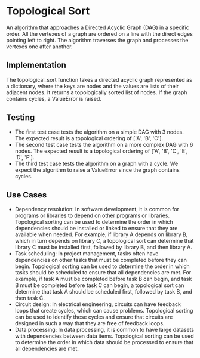 # Topological Sort

An algorithm that approaches a Directed Acyclic Graph (DAG) in a specific order. All the vertexes of a graph are ordered on a line with the direct edges pointing left to right. The algorithm traverses the graph and processes the vertexes one after another.

## Implementation

The topological_sort function takes a directed acyclic graph represented as a dictionary, where the keys are nodes and the values are lists of their adjacent nodes. It returns a topologically sorted list of nodes. If the graph contains cycles, a ValueError is raised.

## Testing
* The first test case tests the algorithm on a simple DAG with 3 nodes. The expected result is a topological ordering of ['A', 'B', 'C'].
* The second test case tests the algorithm on a more complex DAG with 6 nodes. The expected result is a topological ordering of ['A', 'B', 'C', 'E', 'D', 'F'].
* The third test case tests the algorithm on a graph with a cycle. We expect the algorithm to raise a ValueError since the graph contains cycles.

## Use Cases
* Dependency resolution: In software development, it is common for programs or libraries to depend on other programs or libraries. Topological sorting can be used to determine the order in which dependencies should be installed or linked to ensure that they are available when needed. For example, if library A depends on library B, which in turn depends on library C, a topological sort can determine that library C must be installed first, followed by library B, and then library A.
* Task scheduling: In project management, tasks often have dependencies on other tasks that must be completed before they can begin. Topological sorting can be used to determine the order in which tasks should be scheduled to ensure that all dependencies are met. For example, if task A must be completed before task B can begin, and task B must be completed before task C can begin, a topological sort can determine that task A should be scheduled first, followed by task B, and then task C.
* Circuit design: In electrical engineering, circuits can have feedback loops that create cycles, which can cause problems. Topological sorting can be used to identify these cycles and ensure that circuits are designed in such a way that they are free of feedback loops.
* Data processing: In data processing, it is common to have large datasets with dependencies between data items. Topological sorting can be used to determine the order in which data should be processed to ensure that all dependencies are met.
